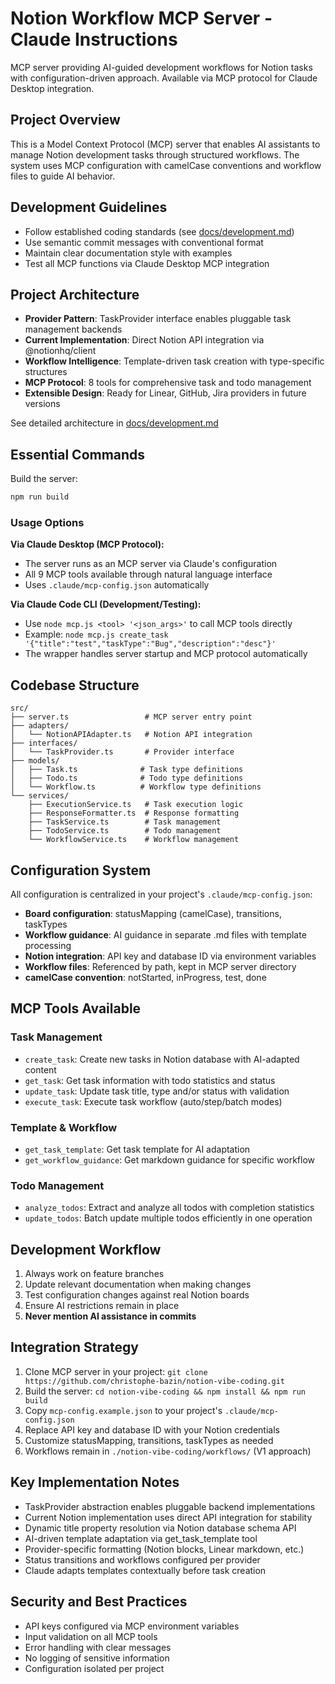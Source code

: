 # Notion Workflow MCP Server - Claude Instructions

MCP server providing AI-guided development workflows for Notion tasks with configuration-driven approach. Available via MCP protocol for Claude Desktop integration.

## Project Overview

This is a Model Context Protocol (MCP) server that enables AI assistants to manage Notion development tasks through structured workflows. The system uses MCP configuration with camelCase conventions and workflow files to guide AI behavior.

## Development Guidelines

- Follow established coding standards (see [docs/development.md](docs/development.md))
- Use semantic commit messages with conventional format
- Maintain clear documentation style with examples
- Test all MCP functions via Claude Desktop MCP integration

## Project Architecture

- **Provider Pattern**: TaskProvider interface enables pluggable task management backends
- **Current Implementation**: Direct Notion API integration via @notionhq/client
- **Workflow Intelligence**: Template-driven task creation with type-specific structures  
- **MCP Protocol**: 8 tools for comprehensive task and todo management
- **Extensible Design**: Ready for Linear, GitHub, Jira providers in future versions

See detailed architecture in [docs/development.md](docs/development.md)

## Essential Commands

Build the server:

```bash
npm run build
```

### Usage Options

**Via Claude Desktop (MCP Protocol):**
- The server runs as an MCP server via Claude's configuration
- All 9 MCP tools available through natural language interface
- Uses `.claude/mcp-config.json` automatically

**Via Claude Code CLI (Development/Testing):**
- Use `node mcp.js <tool> '<json_args>'` to call MCP tools directly
- Example: `node mcp.js create_task '{"title":"test","taskType":"Bug","description":"desc"}'`
- The wrapper handles server startup and MCP protocol automatically


## Codebase Structure

```
src/
├── server.ts                 # MCP server entry point
├── adapters/
│   └── NotionAPIAdapter.ts   # Notion API integration
├── interfaces/
│   └── TaskProvider.ts       # Provider interface
├── models/
│   ├── Task.ts              # Task type definitions
│   ├── Todo.ts              # Todo type definitions
│   └── Workflow.ts          # Workflow type definitions
└── services/
    ├── ExecutionService.ts   # Task execution logic
    ├── ResponseFormatter.ts  # Response formatting
    ├── TaskService.ts        # Task management
    ├── TodoService.ts        # Todo management
    └── WorkflowService.ts    # Workflow management
```

## Configuration System

All configuration is centralized in your project's `.claude/mcp-config.json`:
- **Board configuration**: statusMapping (camelCase), transitions, taskTypes
- **Workflow guidance**: AI guidance in separate .md files with template processing
- **Notion integration**: API key and database ID via environment variables
- **Workflow files**: Referenced by path, kept in MCP server directory
- **camelCase convention**: notStarted, inProgress, test, done

## MCP Tools Available

### Task Management
- `create_task`: Create new tasks in Notion database with AI-adapted content
- `get_task`: Get task information with todo statistics and status
- `update_task`: Update task title, type and/or status with validation
- `execute_task`: Execute task workflow (auto/step/batch modes)

### Template & Workflow
- `get_task_template`: Get task template for AI adaptation
- `get_workflow_guidance`: Get markdown guidance for specific workflow

### Todo Management  
- `analyze_todos`: Extract and analyze all todos with completion statistics
- `update_todos`: Batch update multiple todos efficiently in one operation

## Development Workflow

1. Always work on feature branches
2. Update relevant documentation when making changes
3. Test configuration changes against real Notion boards
4. Ensure AI restrictions remain in place
5. **Never mention AI assistance in commits**

## Integration Strategy

1. Clone MCP server in your project: `git clone https://github.com/christophe-bazin/notion-vibe-coding.git`
2. Build the server: `cd notion-vibe-coding && npm install && npm run build`
3. Copy `mcp-config.example.json` to your project's `.claude/mcp-config.json`
4. Replace API key and database ID with your Notion credentials
5. Customize statusMapping, transitions, taskTypes as needed
6. Workflows remain in `./notion-vibe-coding/workflows/` (V1 approach)

## Key Implementation Notes

- TaskProvider abstraction enables pluggable backend implementations
- Current Notion implementation uses direct API integration for stability
- Dynamic title property resolution via Notion database schema API
- AI-driven template adaptation via get_task_template tool
- Provider-specific formatting (Notion blocks, Linear markdown, etc.)
- Status transitions and workflows configured per provider
- Claude adapts templates contextually before task creation

## Security and Best Practices

- API keys configured via MCP environment variables
- Input validation on all MCP tools
- Error handling with clear messages
- No logging of sensitive information
- Configuration isolated per project